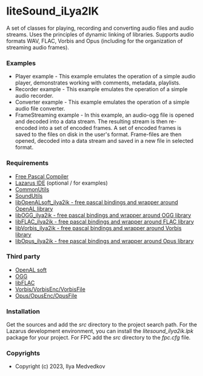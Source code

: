 # liteSound_iLya2IK

A set of classes for playing, recording and converting audio files and audio streams. Uses the principles of dynamic linking of libraries. Supports audio formats WAV, FLAC, Vorbis and Opus (including for the organization of streaming audio frames).

### Examples

* Player example - This example emulates the operation of a simple audio player, demonstrates working with comments, metadata, playlists.
* Recorder example - This example emulates the operation of a simple audio recorder.
* Converter example - This example emulates the operation of a simple audio file converter.
* FrameStreaming example - In this example, an audio-ogg file is opened and decoded into a data stream. The resulting stream is then re-encoded into a set of encoded frames. A set of encoded frames is saved to the files on disk in the user's format. Frame-files are then opened, decoded into a data stream and saved in a new file in selected format.
 
### Requirements

* [Free Pascal Compiler](http://freepascal.org)
* [Lazarus IDE](http://www.lazarus.freepascal.org/) (optional / for examples)
* [CommonUtils](https://github.com/iLya2IK/commonutils)
* [SoundUtils](https://github.com/iLya2IK/SoundUtils)
* [libOpenALsoft_ilya2ik - free pascal bindings and wrapper around OpenAL library](https://github.com/iLya2IK/libOpenALsoft_dyn) 
* [libOGG_ilya2ik - free pascal bindings and wrapper around OGG library](https://github.com/iLya2IK/libOGG_litedyn)
* [libFLAC_ilya2ik - free pascal bindings and wrapper around FLAC library](https://github.com/iLya2IK/libFLAC_litedyn) 
* [libVorbis_ilya2ik - free pascal bindings and wrapper around Vorbis library](https://github.com/iLya2IK/libVorbis_litedyn) 
* [libOpus_ilya2ik - free pascal bindings and wrapper around Opus library](https://github.com/iLya2IK/libOpus_litedyn) 

### Third party

* [OpenAL soft](https://openal-soft.org/)
* [OGG](https://xiph.org/ogg/)
* [libFLAC](https://xiph.org/flac/download.html)
* [Vorbis/VorbisEnc/VorbisFile](https://xiph.org/vorbis/)
* [Opus/OpusEnc/OpusFile](https://opus-codec.org/downloads/)


### Installation

Get the sources and add the *src* directory to the project search path. For the Lazarus development environment, you can install the *litesound_ilya2ik.lpk* package for your project. For FPC add the *src* directory to the *fpc.cfg* file.

### Copyrights

* Copyright (c) 2023, Ilya Medvedkov
